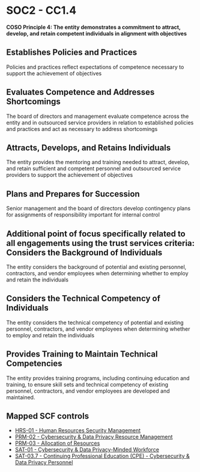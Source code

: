 # SOC2 - CC1.4
**COSO Principle 4: The entity demonstrates a commitment to attract, develop, and retain competent individuals in alignment with objectives**
## Establishes Policies and Practices
Policies and practices reflect expectations of competence necessary to support the achievement of objectives
## Evaluates Competence and Addresses Shortcomings
The board of directors and management evaluate competence across the entity and in outsourced service providers in relation to established policies and practices and act as necessary to address shortcomings
## Attracts, Develops, and Retains Individuals
The entity provides the mentoring and training needed to attract, develop, and retain sufficient and competent personnel and outsourced service providers to support the achievement of objectives
## Plans and Prepares for Succession
Senior management and the board of directors develop contingency plans for assignments of responsibility important for internal control
## Additional point of focus specifically related to all engagements using the trust services criteria: Considers the Background of Individuals
The entity considers the background of potential and existing personnel, contractors, and vendor employees when determining whether to employ and retain the individuals
## Considers the Technical Competency of Individuals
The entity considers the technical competency of potential and existing personnel, contractors, and vendor employees when determining whether to employ and retain the individuals
## Provides Training to Maintain Technical Competencies
The entity provides training programs, including continuing education and training, to ensure skill sets and technical competency of existing personnel, contractors, and vendor employees are developed and maintained.
## Mapped SCF controls
- [HRS-01 - Human Resources Security Management](../scf/hrs-01-humanresourcessecuritymanagement.md)
- [PRM-02 - Cybersecurity & Data Privacy Resource Management](../scf/prm-02-cybersecurity&dataprivacyresourcemanagement.md)
- [PRM-03 - Allocation of Resources](../scf/prm-03-allocationofresources.md)
- [SAT-01 - Cybersecurity & Data Privacy-Minded Workforce](../scf/sat-01-cybersecurity&dataprivacy-mindedworkforce.md)
- [SAT-03.7 - Continuing Professional Education (CPE) - Cybersecurity & Data Privacy Personnel](../scf/sat-037-continuingprofessionaleducationcpe-cybersecurity&dataprivacypersonnel.md)
